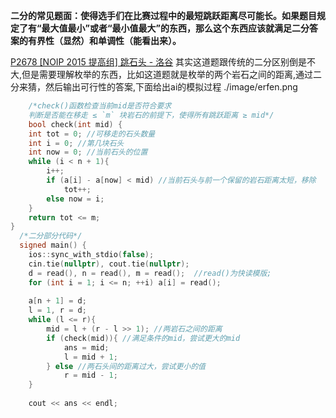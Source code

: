 
**二分的常见题面：使得选手们在比赛过程中的最短跳跃距离尽可能长。如果题目规定了有“最大值最小”或者“最小值最大”的东西，那么这个东西应该就满足二分答案的有界性（显然）和单调性（能看出来）。**

[P2678 [NOIP 2015 提高组] 跳石头 - 洛谷](https://www.luogu.com.cn/problem/P2678)
	其实这道题跟传统的二分区别倒是不大,但是需要理解枚举的东西，比如这道题就是枚举的两个岩石之间的距离,通过二分来猜，然后输出可行性的答案,下面给出ai的模拟过程 ./image/erfen.png
```cpp 
	/*check()函数检查当前mid是否符合要求
	判断是否能在移走 ≤ `m` 块岩石的前提下，使得所有跳跃距离 ≥ mid*/
	bool check(int mid) {  
    int tot = 0; //可移走的石头数量  
    int i = 0; //第几块石头  
    int now = 0; //当前石头的位置  
    while (i < n + 1){  
        i++;  
        if (a[i] - a[now] < mid) //当前石头与前一个保留的岩石距离太短，移除  
            tot++;  
        else now = i;  
    }  
    return tot <= m;  
}
  /*二分部分代码*/
  signed main() {  
    ios::sync_with_stdio(false);  
    cin.tie(nullptr), cout.tie(nullptr);  
    d = read(), n = read(), m = read();  //read()为快读模版;
    for (int i = 1; i <= n; ++i) a[i] = read();  
  
    a[n + 1] = d;  
    l = 1, r = d;  
    while (l <= r){  
        mid = l + (r - l >> 1); //两岩石之间的距离  
        if (check(mid)){ //满足条件的mid，尝试更大的mid  
            ans = mid;  
            l = mid + 1;  
        } else //两石头间的距离过大，尝试更小的值  
            r = mid - 1;  
    }  
  
    cout << ans << endl;
```


